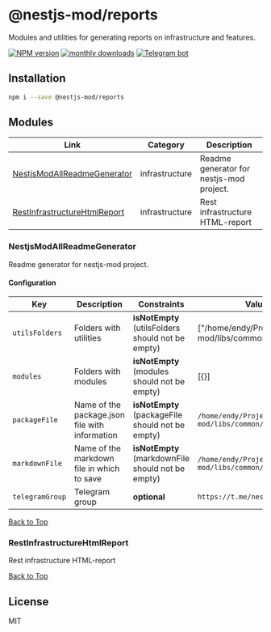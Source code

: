 
# @nestjs-mod/reports

Modules and utilities for generating reports on infrastructure and features.

[![NPM version][npm-image]][npm-url] [![monthly downloads][downloads-image]][downloads-url] [![Telegram bot][telegram-image]][telegram-url]

## Installation

```bash
npm i --save @nestjs-mod/reports
```



## Modules

| Link | Category | Description |
| ---- | -------- | ----------- |
| [NestjsModAllReadmeGenerator](#nestjsmodallreadmegenerator) | infrastructure | Readme generator for nestjs-mod project. |
| [RestInfrastructureHtmlReport](#restinfrastructurehtmlreport) | infrastructure | Rest infrastructure HTML-report |


### NestjsModAllReadmeGenerator
Readme generator for nestjs-mod project.

#### Configuration

| Key    | Description | Constraints | Value |
| ------ | ----------- | ----------- | ----- |
|`utilsFolders`|Folders with utilities|**isNotEmpty** (utilsFolders should not be empty)|["/home/endy/Projects/nestjs-mod/libs/common/src/lib"]|
|`modules`|Folders with modules|**isNotEmpty** (modules should not be empty)|[{}]|
|`packageFile`|Name of the package.json file with information|**isNotEmpty** (packageFile should not be empty)|```/home/endy/Projects/nestjs-mod/libs/common/package.json```|
|`markdownFile`|Name of the markdown file in which to save|**isNotEmpty** (markdownFile should not be empty)|```/home/endy/Projects/nestjs-mod/libs/common/README.md```|
|`telegramGroup`|Telegram group|**optional**|```https://t.me/nestjs_mod```|

[Back to Top](#modules)
### RestInfrastructureHtmlReport
Rest infrastructure HTML-report

[Back to Top](#modules)

## License

MIT

[npm-image]: https://badgen.net/npm/v/@nestjs-mod/reports
[npm-url]: https://npmjs.org/package/@nestjs-mod/reports
[telegram-image]: https://img.shields.io/badge/group-telegram-blue.svg?maxAge=2592000
[telegram-url]: https://t.me/nestjs_mod
[downloads-image]: https://badgen.net/npm/dm/@nestjs-mod/reports
[downloads-url]: https://npmjs.org/package/@nestjs-mod/reports
